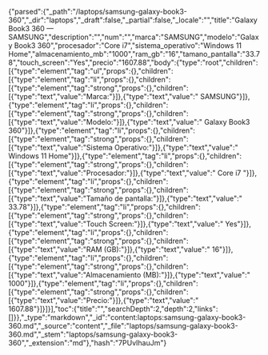 {"parsed":{"_path":"/laptops/samsung-galaxy-book3-360","_dir":"laptops","_draft":false,"_partial":false,"_locale":"","title":"Galaxy Book3 360 — SAMSUNG","description":"","num":"","marca":"SAMSUNG","modelo":"Galaxy Book3 360","procesador":"Core i7","sistema_operativo":"Windows 11 Home","almacenamiento_mb":"1000","ram_gb":"16","tamano_pantalla":"33.78","touch_screen":"Yes","precio":"1607.88","body":{"type":"root","children":[{"type":"element","tag":"ul","props":{},"children":[{"type":"element","tag":"li","props":{},"children":[{"type":"element","tag":"strong","props":{},"children":[{"type":"text","value":"Marca:"}]},{"type":"text","value":" SAMSUNG"}]},{"type":"element","tag":"li","props":{},"children":[{"type":"element","tag":"strong","props":{},"children":[{"type":"text","value":"Modelo:"}]},{"type":"text","value":" Galaxy Book3 360"}]},{"type":"element","tag":"li","props":{},"children":[{"type":"element","tag":"strong","props":{},"children":[{"type":"text","value":"Sistema Operativo:"}]},{"type":"text","value":" Windows 11 Home"}]},{"type":"element","tag":"li","props":{},"children":[{"type":"element","tag":"strong","props":{},"children":[{"type":"text","value":"Procesador:"}]},{"type":"text","value":" Core i7 "}]},{"type":"element","tag":"li","props":{},"children":[{"type":"element","tag":"strong","props":{},"children":[{"type":"text","value":"Tamaño de pantalla:"}]},{"type":"text","value":" 33.78"}]},{"type":"element","tag":"li","props":{},"children":[{"type":"element","tag":"strong","props":{},"children":[{"type":"text","value":"Touch Screen:"}]},{"type":"text","value":" Yes"}]},{"type":"element","tag":"li","props":{},"children":[{"type":"element","tag":"strong","props":{},"children":[{"type":"text","value":"RAM (GB):"}]},{"type":"text","value":" 16"}]},{"type":"element","tag":"li","props":{},"children":[{"type":"element","tag":"strong","props":{},"children":[{"type":"text","value":"Almacenamiento (MB):"}]},{"type":"text","value":" 1000"}]},{"type":"element","tag":"li","props":{},"children":[{"type":"element","tag":"strong","props":{},"children":[{"type":"text","value":"Precio:"}]},{"type":"text","value":" 1607.88"}]}]}],"toc":{"title":"","searchDepth":2,"depth":2,"links":[]}},"_type":"markdown","_id":"content:laptops:samsung-galaxy-book3-360.md","_source":"content","_file":"laptops/samsung-galaxy-book3-360.md","_stem":"laptops/samsung-galaxy-book3-360","_extension":"md"},"hash":"7PUvIhauJm"}